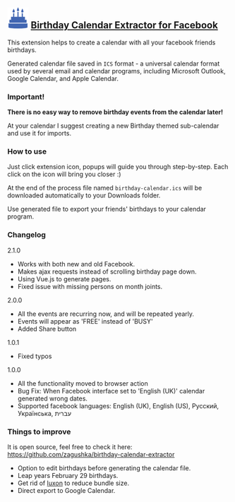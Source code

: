 ## ![Birthday Calendar Extractor for Facebook](public/icons/icon.48.png) [Birthday Calendar Extractor for Facebook](https://chrome.google.com/webstore/detail/birthday-calendar-extract/imielmggcccenhgncmpjlehemlinhjjo)

This extension helps to create a calendar with all your facebook friends birthdays.

Generated calendar file saved in `ICS` format - a universal calendar format used by several email and calendar programs, including Microsoft Outlook, Google Calendar, and Apple Calendar.

### Important!
**There is no easy way to remove birthday events from the calendar later!**

At your calendar I suggest creating a new Birthday themed sub-calendar and use it for imports. 

### How to use
Just click extension icon, popups will guide you through step-by-step. Each click on the icon will bring you closer :)

At the end of the process file named `birthday-calendar.ics` will be downloaded automatically to your Downloads folder.

Use generated file to export your friends' birthdays to your calendar program.

### Changelog
2.1.0
- Works with both new and old Facebook.
- Makes ajax requests instead of scrolling birthday page down.
- Using Vue.js to generate pages.
- Fixed issue with missing persons on month joints.

2.0.0
- All the events are recurring now, and will be repeated yearly. 
- Events will appear as 'FREE' instead of 'BUSY'
- Added Share button

1.0.1
- Fixed typos

1.0.0
- All the functionality moved to browser action
- Bug Fix: When Facebook interface set to 'English (UK)' calendar generated wrong dates.
- Supported facebook languages: English (UK), English (US), Русский, Українська, עברית

### Things to improve
It is open source, feel free to check it here: https://github.com/zagushka/birthday-calendar-extractor
* Option to edit birthdays before generating the calendar file.
* Leap years February 29 birthdays.
* Get rid of [luxon](https://moment.github.io/luxon/) to reduce bundle size.
* Direct export to Google Calendar.

